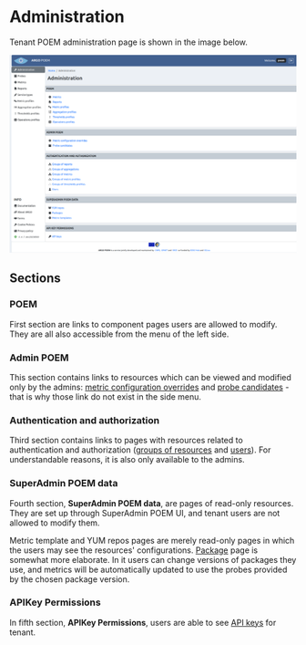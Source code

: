 # Administration

Tenant POEM administration page is shown in the image below.

![Tenant Administration](figures/tenant_administration.png)

## Sections

### POEM

First section are links to component pages users are allowed to modify. They are all also accessible from the menu of the left side.

### Admin POEM

This section contains links to resources which can be viewed and modified only by the admins: [metric configuration overrides](tenant_metric_overrides.md) and [probe candidates](tenant_probe_candidates.md) - that is why those link do not exist in the side menu. 

### Authentication and authorization

Third section contains links to pages with resources related to authentication and authorization ([groups of resources](tenant_groups_of_resources.md) and [users](tenant_users.md)). For understandable reasons, it is also only available to the admins. 

### SuperAdmin POEM data

Fourth section, **SuperAdmin POEM data**, are pages of read-only resources. They are set up through SuperAdmin POEM UI, and tenant users are not allowed to modify them. 

Metric template and YUM repos pages are merely read-only pages in which the users may see the resources' configurations. [Package](tenant_packages.md) page is somewhat more elaborate. In it users can change versions of packages they use, and metrics will be automatically updated to use the probes provided by the chosen package version.

### APIKey Permissions

In fifth section, **APIKey Permissions**, users are able to see [API keys](tenant_apikey.md) for tenant.
